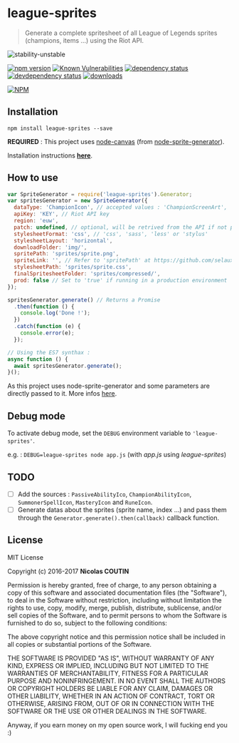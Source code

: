 # league-sprites

> Generate a complete spritesheet of all League of Legends sprites (champions, items ...) using the Riot API.

![stability-unstable](https://img.shields.io/badge/stability-unstable-yellow.svg)

[![npm version][version-badge]][version-url]
[![Known Vulnerabilities][vulnerabilities-badge]][vulnerabilities-url]
[![dependency status][dependency-badge]][dependency-url]
[![devdependency status][devdependency-badge]][devdependency-url]
[![downloads][downloads-badge]][downloads-url]

[![NPM][npm-stats-badge]][npm-stats-url]

## Installation

`npm install league-sprites --save`

**REQUIRED** : This project uses [node-canvas](https://github.com/Automattic/node-canvas) (from [node-sprite-generator](https://github.com/selaux/node-sprite-generator)).

Installation instructions [**here**](https://github.com/Automattic/node-canvas/wiki/_pages).

## How to use

```javascript
var SpriteGenerator = require('league-sprites').Generator;
var spritesGenerator = new SpriteGenerator({
  dataType: 'ChampionIcon', // accepted values : 'ChampionScreenArt', 'ChampionIcon' and 'ItemIcon'
  apiKey: 'KEY', // Riot API key
  region: 'euw',
  patch: undefined, // optional, will be retrived from the API if not provided
  stylesheetFormat: 'css', // 'css', 'sass', 'less' or 'stylus'
  stylesheetLayout: 'horizontal',
  downloadFolder: 'img/',
  spritePath: 'sprites/sprite.png',
  spriteLink: '', // Refer to 'spritePath' at https://github.com/selaux/node-sprite-generator#optionsstylesheetoptions
  stylesheetPath: 'sprites/sprite.css',
  finalSpritesheetFolder: 'sprites/compressed/',
  prod: false // Set to 'true' if running in a production environment
});

spritesGenerator.generate() // Returns a Promise
  .then(function () {
    console.log('Done !');
  })
  .catch(function (e) {
    console.error(e);
  });

// Using the ES7 synthax :
async function () {
  await spritesGenerator.generate();
}();
```

As this project uses node-sprite-generator and some parameters are directly passed to it. More infos [here](https://github.com/selaux/node-sprite-generator#options).

## Debug mode

To activate debug mode, set the `DEBUG` environment variable to `'league-sprites'`.

e.g. : `DEBUG=league-sprites node app.js`
(with _app.js_ using _league-sprites_)

## TODO

- [ ] Add the sources : `PassiveAbilityIco`, `ChampionAbilityIcon`, `SummonerSpellIcon`, `MasteryIcon` and `RuneIcon`.
- [ ] Generate datas about the sprites (sprite name, index ...) and pass them through the `Generator.generate().then(callback)` callback function.

## License

MIT License

Copyright (c) 2016-2017 **Nicolas COUTIN**

Permission is hereby granted, free of charge, to any person obtaining a copy
of this software and associated documentation files (the "Software"), to deal
in the Software without restriction, including without limitation the rights
to use, copy, modify, merge, publish, distribute, sublicense, and/or sell
copies of the Software, and to permit persons to whom the Software is
furnished to do so, subject to the following conditions:

The above copyright notice and this permission notice shall be included in all
copies or substantial portions of the Software.

THE SOFTWARE IS PROVIDED "AS IS", WITHOUT WARRANTY OF ANY KIND, EXPRESS OR
IMPLIED, INCLUDING BUT NOT LIMITED TO THE WARRANTIES OF MERCHANTABILITY,
FITNESS FOR A PARTICULAR PURPOSE AND NONINFRINGEMENT. IN NO EVENT SHALL THE
AUTHORS OR COPYRIGHT HOLDERS BE LIABLE FOR ANY CLAIM, DAMAGES OR OTHER
LIABILITY, WHETHER IN AN ACTION OF CONTRACT, TORT OR OTHERWISE, ARISING FROM,
OUT OF OR IN CONNECTION WITH THE SOFTWARE OR THE USE OR OTHER DEALINGS IN THE
SOFTWARE.

Anyway, if you earn money on my open source work, I will fucking end you :)

[version-badge]: https://img.shields.io/npm/v/league-sprites.svg
[version-url]: https://www.npmjs.com/package/league-sprites
[vulnerabilities-badge]: https://snyk.io/test/npm/league-sprites/badge.svg
[vulnerabilities-url]: https://snyk.io/test/npm/league-sprites
[dependency-badge]: https://david-dm.org/ilshidur/league-sprites.svg
[dependency-url]: https://david-dm.org/ilshidur/league-sprites
[devdependency-badge]: https://david-dm.org/ilshidur/league-sprites/dev-status.svg
[devdependency-url]: https://david-dm.org/ilshidur/league-sprites#info=devDependencies
[downloads-badge]: https://img.shields.io/npm/dt/league-sprites.svg
[downloads-url]: https://www.npmjs.com/package/league-sprites
[npm-stats-badge]: https://nodei.co/npm/league-sprites.png?downloads=true&downloadRank=true
[npm-stats-url]: https://nodei.co/npm/league-sprites
